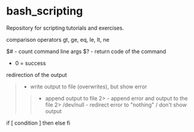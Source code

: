 # bash_scripting

Repository for scripting tutorials and exercises.

comparison operators
gt, ge, eq, le, lt, ne 

$# - count command line args
$? - return code of the command
  - 0 = success

redirection of the output
> - write output to file (overwrites), but show error 
>> - append output to file
2> - append error and output to the file
2> /dev/null - redirect error to "nothing" / don't show output 

if [ condition ]
then
else
fi

